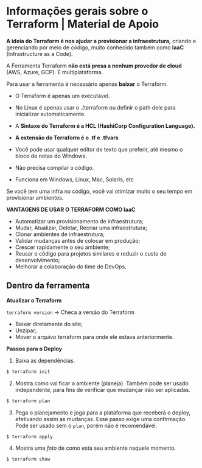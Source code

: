 # Informações gerais sobre o Terraform | Material de Apoio

**A ideia do Terraform é nos ajudar a provisionar a infraestrutura,** criando e gerenciando por meio de código, muito conhecido também como **IaaC** (Infrastructure as a Code).

A Ferramenta Terraform **não está presa a nenhum provedor de cloud** (AWS, Azure, GCP). É multiplataforma.

Para usar a ferramenta é necessário apenas **baixar** o Terraform.

- O Terraform é apenas um executável.
- No Linux é apenas usar o ./terraform ou definir o path dele para inicializar automaticamente.

- A **Sintaxe do Terraform é a HCL (HashiCorp Configuration Language).**
- **A extensão do Terraform é o .tf e .tfvars**
- Você pode usar qualquer editor de texto que preferir, até mesmo o bloco de notas do Windows.
- Não precisa compilar o código.
- Funciona em Windows, Linux, Mac, Solaris, etc

Se você tem uma infra no código, você vai otimizar muito o seu tempo em provisionar ambientes.

**VANTAGENS DE USAR O TERRAFORM COMO IaaC**

- Automatizar um provisionamento de infraestrutura;
- Mudar, Atualizar, Deletar, Recriar uma infraestrutura;
- Clonar ambientes de infraestrutura;
- Validar mudanças antes de colocar em produção;
- Crescer rapidamente o seu ambiente;
- Reusar o código para projetos similares e reduzir o custo de desenvolvimento;
- Melhorar a colaboração do time de DevOps.


## Dentro da ferramenta
**Atualizar o Terraform**

`terraform version` → Checa a versão do Terraform

- Baixar diretamente do site;
- Unzipar;
- Mover o arquivo terraform para onde ele estava anteriormente.

**Passos para o Deploy**
1. Baixa as dependências.
```bash
$ terraform init
```
2. Mostra como vai ficar o ambiente (planeja). Também pode ser usado independente, para fins de verificar que mudançar irão ser aplicadas.
```bash
$ terraform plan
```
3. Pega o planejamento e joga para a plataforma que receberá o deploy, efetivando assim as mudanças. Esse passo exige uma confirmação. Pode ser usado sem o `plan`, porém não é recomendável.
```bash
$ terraform apply
```
4. Mostra uma _foto_ de como está seu ambiente naquele momento.
```bash
$ terraform show
```